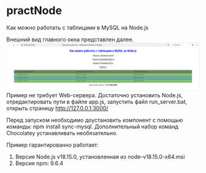 # practNode
Как можно работать с таблицами в MySQL на Node.js

Внешний вид главного окна представлен далее.
![alt text](image.png)
Пример не требует Web-сервера. Достаточно установить Node.js, отредактировать пути в файле app.js, запустить файл run_server.bat, открыть страницу http://127.0.0.1:3000/

Перед запуском необходимо доустановить компонент с помощью команды: npm install sync-mysql. Дополнительный набор команд Chocolatey устанавливать необязательно.

Пример гарантированно работает:
1) Версия Node.js v18.15.0, установленная из node-v18.15.0-x64.msi
2) Версия npm: 9.6.4